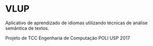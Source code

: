 # VLUP

Aplicativo de aprendizado de idiomas utilizando técnicas de análise semântica de textos.


Projeto de TCC Engenharia de Computação POLI USP 2017

